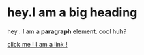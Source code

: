 <h1>hey.I am a big heading </h1>
<p>hey . I am a <b>paragraph</b> element. cool huh?</p>
<a href="https://google.com"terget=_blank title="let' go to google">click me ! I am a link !</a>